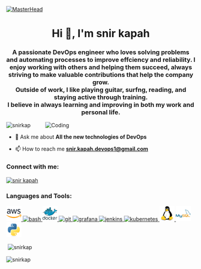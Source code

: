 [![MasterHead](https://thumbs.dreamstime.com/z/devops-banner-concept-has-steps-to-analyze-such-as-plan-code-build-operate-deploy-test-monitor-release-software-251835110.jpg?w=992)](https://rishavchanda.io)
<h1 align="center">Hi 👋, I'm snir kapah</h1>
<h3 align="center">A passionate DevOps engineer who loves solving problems and automating processes
to improve effciency and reliability. I enjoy working with others and helping them
succeed, always striving to make valuable contributions that help the company grow.<br>
Outside of work, I like playing guitar, surfng, reading, and staying active through
training.<br> I believe in always learning and improving in both my work and personal life.</h3>
<img align="right" alt="Coding" width="400" src="https://ticvic.com/wp-content/uploads/2023/02/why-ticvic.gif">
<p align="left"> <img src="https://komarev.com/ghpvc/?username=snirkap&label=Profile%20views&color=0e75b6&style=flat" alt="snirkap" /> </p>

- 💬 Ask me about **All the new technologies of DevOps**

- 📫 How to reach me **snir.kapah.devops1@gmail.com**

<h3 align="left">Connect with me:</h3>
<p align="left">
<a href="https://www.linkedin.com/in/snir-kapah/" target="blank"><img align="center" src="https://raw.githubusercontent.com/rahuldkjain/github-profile-readme-generator/master/src/images/icons/Social/linked-in-alt.svg" alt="snir kapah" height="30" width="40" /></a>
</p>

<h3 align="left">Languages and Tools:</h3>
<p align="left"> <a href="https://aws.amazon.com" target="_blank" rel="noreferrer"> <img src="https://raw.githubusercontent.com/devicons/devicon/master/icons/amazonwebservices/amazonwebservices-original-wordmark.svg" alt="aws" width="40" height="40"/> </a> <a href="https://www.gnu.org/software/bash/" target="_blank" rel="noreferrer"> <img src="https://www.vectorlogo.zone/logos/gnu_bash/gnu_bash-icon.svg" alt="bash" width="40" height="40"/> </a> <a href="https://www.docker.com/" target="_blank" rel="noreferrer"> <img src="https://raw.githubusercontent.com/devicons/devicon/master/icons/docker/docker-original-wordmark.svg" alt="docker" width="40" height="40"/> </a> <a href="https://git-scm.com/" target="_blank" rel="noreferrer"> <img src="https://www.vectorlogo.zone/logos/git-scm/git-scm-icon.svg" alt="git" width="40" height="40"/> </a> <a href="https://grafana.com" target="_blank" rel="noreferrer"> <img src="https://www.vectorlogo.zone/logos/grafana/grafana-icon.svg" alt="grafana" width="40" height="40"/> </a> <a href="https://www.jenkins.io" target="_blank" rel="noreferrer"> <img src="https://www.vectorlogo.zone/logos/jenkins/jenkins-icon.svg" alt="jenkins" width="40" height="40"/> </a> <a href="https://kubernetes.io" target="_blank" rel="noreferrer"> <img src="https://www.vectorlogo.zone/logos/kubernetes/kubernetes-icon.svg" alt="kubernetes" width="40" height="40"/> </a> <a href="https://www.linux.org/" target="_blank" rel="noreferrer"> <img src="https://raw.githubusercontent.com/devicons/devicon/master/icons/linux/linux-original.svg" alt="linux" width="40" height="40"/> </a> <a href="https://www.mysql.com/" target="_blank" rel="noreferrer"> <img src="https://raw.githubusercontent.com/devicons/devicon/master/icons/mysql/mysql-original-wordmark.svg" alt="mysql" width="40" height="40"/> </a> <a href="https://www.python.org" target="_blank" rel="noreferrer"> <img src="https://raw.githubusercontent.com/devicons/devicon/master/icons/python/python-original.svg" alt="python" width="40" height="40"/> </a> </p>

<p>&nbsp;<img align="center" src="https://github-readme-stats.vercel.app/api?username=snirkap&show_icons=true&locale=en" alt="snirkap" /></p>

<p><img align="center" src="https://github-readme-streak-stats.herokuapp.com/?user=snirkap&" alt="snirkap" /></p>
